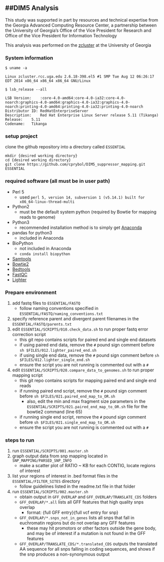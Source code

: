 ##DIM5 Analysis
---

This study was supported in part by resources and technical expertise from the Georgia Advanced Computing Resource Center, a partnership between the University of Georgia’s Office of the Vice President for Research and Office of the Vice President for Information Technology

This analysis was performed on the [zcluster](https://wiki.gacrc.uga.edu/wiki/Systems) at the University of Georgia

### System information

```
$ uname -a

Linux zcluster.rcc.uga.edu 2.6.18-398.el5 #1 SMP Tue Aug 12 06:26:17 EDT 2014 x86_64 x86_64 x86_64 GNU/Linux

$ lsb_release --all

LSB Version:	:core-4.0-amd64:core-4.0-ia32:core-4.0-noarch:graphics-4.0-amd64:graphics-4.0-ia32:graphics-4.0-noarch:printing-4.0-amd64:printing-4.0-ia32:printing-4.0-noarch
Distributor ID:	RedHatEnterpriseServer
Description:	Red Hat Enterprise Linux Server release 5.11 (Tikanga)
Release:	5.11
Codename:	Tikanga
```

### setup project
clone the github repository into a directory called `ESSENTIAL`

```
mkdir {desired working directory}
cd {desired working directory}
git clone https://github.com/cprybol/DIM5_suppressor_mapping.git ESSENTIAL

```

### required software (all must be in user path)
- Perl 5
	- used `perl 5, version 14, subversion 1 (v5.14.1) built for x86_64-linux-thread-multi`
- Python2
	- must be the default system python (required by Bowtie for mapping reads to genome)
- Python3
	- recommended installation method is to simply get [Anaconda](http://continuum.io/downloads#34)
- pandas for python3
	- included in Anaconda
- BioPython
	- not included in Anaconda
	- `conda install biopython`
- [Samtools](http://www.htslib.org/)
- [Bowtie2](http://bowtie-bio.sourceforge.net/bowtie2/index.shtml)
- [Bedtools](http://bedtools.readthedocs.org/en/latest/)
- [FastQC](http://www.bioinformatics.babraham.ac.uk/projects/fastqc/)
- [Lighter](https://github.com/mourisl/Lighter)



### Prepare environment
1. add fastq files to `ESSENTIAL/FASTQ`
	- follow naming conventions specified in `ESSENTIAL/FASTQ/naming_conventions.txt`
2. specify reference parent and divergent parent filenames in the `ESSENTIAL/FASTQ/parents.txt`
3. edit `ESSENTIAL/SCRIPTS/010.check_data.sh` to run proper fastq error correction script
	- this git repo contains scripts for paired end and single end datasets
	- if using paired end data, remove the `#` pound sign comment before `sh $FILES/012.lighter_paired_end.sh`
	- if using single end data, remove the `#` pound sign comment before `sh $FILES/012.lighter_single_end.sh`
	- ensure the script you are not running is commented out with a `#`
3. edit `ESSENTIAL/SCRIPTS/020.compare_data_to_genomes.sh` to run proper mapping script
	- this git repo contains scripts for mapping paired end and single end reads
	- if running paired end script, remove the `#` pound sign comment before `sh $FILES/021.paired_end_map_to_OR.sh`
		- also, edit the min and max fragment size parameters in the `ESSENTIAL/SCRIPTS/021.paired_end_map_to_OR.sh` file for the bowtie2 command (line 65)
	- if running single end script, remove the `#` pound sign comment before `sh $FILES/021.single_end_map_to_OR.sh`
	- ensure the script you are not running is commented out with a `#`

### steps to run
1. run `ESSENTIAL/SCRIPTS/001.master.sh`
2. graph output data from snp mapping located in `SNP_MAPPING/PARSED_SNP_INFO`
	- make a scatter plot of RATIO ~ KB for each CONTIG, locate regions of interest
3. list your regions of interest in .bed format files in the `ESSENTIAL/FILTER_SITES` directory
	- follow guidelines listed in the readme.txt file in that folder
4. run `ESSENTIAL/SCRIPTS/002.master.sh`
	- obtain output in `GFF_OVERLAP` and `GFF_OVERLAP/TRANSLATE_CDS` folders
	- `GFF_OVERLAP/*.all` lists all GFF features that high quality snps overlap
		- format: {full GFF entry}{full vcf entry for snp}
	- `GFF_OVERLAP/*.snps_not_in_genes` lists all snps that fall in euchromatin regions but do not overlap any GFF features
		- these may hit promotors or other factors outside the gene body, and may be of interest if a mutation is not found in the GFF features
	- `GFF_OVERLAP/TRANSLATE_CDS/*.translated_CDS` outputs the translated AA sequence for all snps falling in coding sequences, and shows if the snp produces a non-synonymous output
